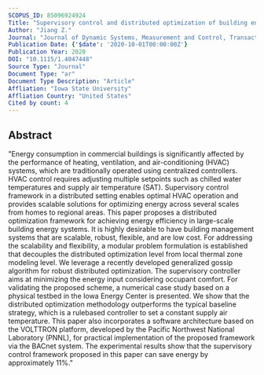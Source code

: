 ```yaml
---
SCOPUS_ID: 85096924924
Title: "Supervisory control and distributed optimization of building energy systems"
Author: "Jiang Z."
Journal: "Journal of Dynamic Systems, Measurement and Control, Transactions of the ASME"
Publication Date: {'$date': '2020-10-01T00:00:00Z'}
Publication Year: 2020
DOI: "10.1115/1.4047448"
Source Type: "Journal"
Document Type: "ar"
Document Type Description: "Article"
Affliation: "Iowa State University"
Affliation Country: "United States"
Cited by count: 4
---
```


## Abstract
"Energy consumption in commercial buildings is significantly affected by the performance of heating, ventilation, and air-conditioning (HVAC) systems, which are traditionally operated using centralized controllers. HVAC control requires adjusting multiple setpoints such as chilled water temperatures and supply air temperature (SAT). Supervisory control framework in a distributed setting enables optimal HVAC operation and provides scalable solutions for optimizing energy across several scales from homes to regional areas. This paper proposes a distributed optimization framework for achieving energy efficiency in large-scale building energy systems. It is highly desirable to have building management systems that are scalable, robust, flexible, and are low cost. For addressing the scalability and flexibility, a modular problem formulation is established that decouples the distributed optimization level from local thermal zone modeling level. We leverage a recently developed generalized gossip algorithm for robust distributed optimization. The supervisory controller aims at minimizing the energy input considering occupant comfort. For validating the proposed scheme, a numerical case study based on a physical testbed in the Iowa Energy Center is presented. We show that the distributed optimization methodology outperforms the typical baseline strategy, which is a rulebased controller to set a constant supply air temperature. This paper also incorporates a software architecture based on the VOLTTRON platform, developed by the Pacific Northwest National Laboratory (PNNL), for practical implementation of the proposed framework via the BACnet system. The experimental results show that the supervisory control framework proposed in this paper can save energy by approximately 11%."
